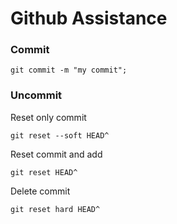 # Github Assistance

### Commit
```
git commit -m "my commit";
```

### Uncommit
Reset only commit
```
git reset --soft HEAD^ 

```

Reset commit and add
```
git reset HEAD^

```

Delete commit
```
git reset hard HEAD^
```
